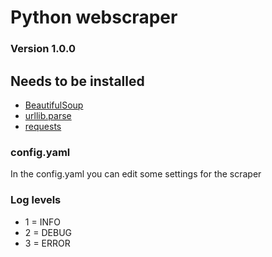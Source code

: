 # Python webscraper
### Version 1.0.0

## Needs to be installed
- [BeautifulSoup](https://pypi.org/project/beautifulsoup4/)
- [urllib.parse](https://docs.python.org/3/library/urllib.parse.html)
- [requests](https://pypi.org/project/requests/)

### config.yaml
In the config.yaml you can edit some settings for the scraper


### Log levels
- 1 = INFO
- 2 = DEBUG
- 3 = ERROR